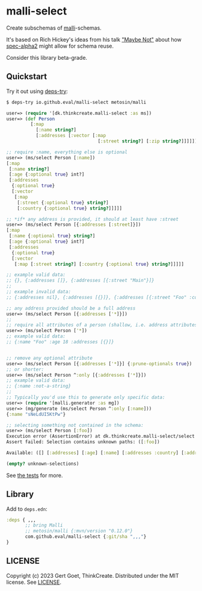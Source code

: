 # malli-select

Create subschemas of [malli](https://github.com/metosin/malli)-schemas.

It's based on Rich Hickey's ideas from his talk ["Maybe Not"](https://youtu.be/YR5WdGrpoug?feature=shared&t=1965) about how [spec-alpha2](https://github.com/clojure/spec-alpha2) might allow for schema reuse.


Consider this library beta-grade.

## Quickstart

Try it out using [deps-try](https://github.com/eval/deps-try/blob/master/README.md#installation):

``` clojure
$ deps-try io.github.eval/malli-select metosin/malli

user=> (require '[dk.thinkcreate.malli-select :as ms])
user=> (def Person
         [:map
           [:name string?]
           [:addresses [:vector [:map
                                  [:street string?] [:zip string?]]]]])

;; require :name, everything else is optional
user=> (ms/select Person [:name])
[:map
 [:name string?]
 [:age {:optional true} int?]
 [:addresses
  {:optional true}
  [:vector
   [:map
    [:street {:optional true} string?]
    [:country {:optional true} string?]]]]]

;; *if* any address is provided, it should at least have :street
user=> (ms/select Person [{:addresses [:street]}])
[:map
 [:name {:optional true} string?]
 [:age {:optional true} int?]
 [:addresses
  {:optional true}
  [:vector
   [:map [:street string?] [:country {:optional true} string?]]]]]

;; example valid data:
;; {}, {:addresses []}, {:addresses [{:street "Main"}]}
;;
;; example invalid data:
;; {:addresses nil}, {:addresses [{}]}, {:addresses [{:street "Foo" :country :se}]}

;; any address provided should be a full address
user=> (ms/select Person [{:addresses ['*]}])
;;
;; require all attributes of a person (shallow, i.e. address attributes become optional)
user=> (ms/select Person ['*])
;; example valid data:
;; {:name "Foo" :age 18 :addresses [{}]}


;; remove any optional attribute
user=> (ms/select Person [{:addresses ['*]}] {:prune-optionals true})
;; or shorter:
user=> (ms/select Person ^:only [{:addresses ['*]}])
;; example valid data:
;; {:name :not-a-string}
;;
;; Typically you'd use this to generate only specific data:
user=> (require '[malli.generator :as mg])
user=> (mg/generate (ms/select Person ^:only [:name]))
{:name "sNeLdUI5KtPw"}

;; selecting something not contained in the schema:
user=> (ms/select Person [:foo])
Execution error (AssertionError) at dk.thinkcreate.malli-select/select (malli_select.clj:239).
Assert failed: Selection contains unknown paths: ([:foo])

Available: ([] [:addresses] [:age] [:name] [:addresses :country] [:addresses :street])

(empty? unknown-selections)
```

See [the tests](./test/dk/thinkcreate/malli_select_test.clj) for more.

## Library

Add to `deps.edn`:
``` clojure
:deps { ,,,
       ;; bring Malli
       ;; metosin/malli {:mvn/version "0.12.0"}
       com.github.eval/malli-select {:git/sha ",,,"}
}
```

## LICENSE

Copyright (c) 2023 Gert Goet, ThinkCreate.
Distributed under the MIT license. See [LICENSE](LICENSE).
